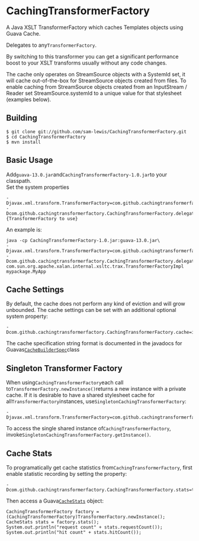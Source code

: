 # CachingTransformerFactory

A Java XSLT TransformerFactory which caches Templates objects using Guava Cache. 

Delegates to any`TransformerFactory`. 

By switching to this transformer you can get a significant performance boost to your XSLT transforms usually without any code changes.

The cache only operates on StreamSource objects with a SystemId set, it will cache out-of-the-box for StreamSource objects created from files. To enable caching from StreamSource objects created from an InputStream / Reader set StreamSource.systemId to a unique value for that stylesheet (examples below).

## Building
    $ git clone git://github.com/sam-lewis/CachingTransformerFactory.git
    $ cd CachingTransformerFactory
    $ mvn install

## Basic Usage
Add`guava-13.0.jar`and`CachingTransformerFactory-1.0.jar`to your classpath.  
Set the system properties

    -Djavax.xml.transform.TransformerFactory=com.github.cachingtransformerfactory.CachingTransformerFactory
    -Dcom.github.cachingtransformerfactory.CachingTransformerFactory.delegate={TransformerFactory to use}

An example is:

    java -cp CachingTransformerFactory-1.0.jar:guava-13.0.jar\
    -Djavax.xml.transform.TransformerFactory=com.github.cachingtransformerfactory.CachingTransformerFactory\
    -Dcom.github.cachingtransformerfactory.CachingTransformerFactory.delegate=\
    com.sun.org.apache.xalan.internal.xsltc.trax.TransformerFactoryImpl mypackage.MyApp
    
## Cache Settings

By default, the cache does not perform any kind of eviction and will grow unbounded. The cache settings can be set with an additional optional system property:

    -Dcom.github.cachingtransformerfactory.CachingTransformerFactory.cache=initialCapacity=50,maximumSize=100

The cache specification string format is documented in the javadocs for Guavas[`CacheBuilderSpec`](http://docs.guava-libraries.googlecode.com/git/javadoc/com/google/common/cache/CacheBuilderSpec.html)class 

## Singleton Transformer Factory

When using`CachingTransformerFactory`each call to`TransformerFactory.newInstance()`returns a new instance with a private cache. If it is desirable to have a shared stylesheet cache for all`TransformerFactory`instances, use`SingletonCachingTransformerFactory`:

    -Djavax.xml.transform.TransformerFactory=com.github.cachingtransformerfactory.SingletonCachingTransformerFactory    

To access the single shared instance of`CachingTransformerFactory`, invoke`SingletonCachingTransformerFactory.getInstance()`.  

## Cache Stats

To programatically get cache statistics from`CachingTransformerFactory`, first enable statistic recording by setting the property:

    -Dcom.github.cachingtransformerfactory.CachingTransformerFactory.stats=true
    
Then access a Guava[`CacheStats`](http://docs.guava-libraries.googlecode.com/git/javadoc/com/google/common/cache/CacheStats.html) object:

    CachingTransformerFactory factory = (CachingTransformerFactory)TransformerFactory.newInstance();  
    CacheStats stats = factory.stats();
    System.out.println("request count" + stats.requestCount());
    System.out.println("hit count" + stats.hitCount());
    

